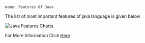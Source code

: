 ```ngMeta
name: Features Of Java
```

<p>The list of most important features of java language is given below</p>

![Java Features Charts.](assets/features-of-java.png)
<!-- <p>
	<img src="assets/features-of-java.png" alt="Features of java" style="width: 100%;">
</p> -->

<p>For More Information Click <a href="https://it.toolbox.com/blogs/craigborysowich/key-features-of-the-java-language-092210">Here</a></p>